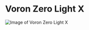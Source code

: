 # Voron Zero Light X

![Image of Voron Zero Light X](https://cdn.discordapp.com/attachments/635687829254701107/1047738704229306418/image.png)

